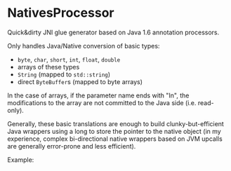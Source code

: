 # NativesProcessor

Quick&dirty JNI glue generator based on Java 1.6 annotation processors.

Only handles Java/Native conversion of basic types:
* `byte`, `char`, `short`, `int`, `float`, `double`
* arrays of these types
* `String` (mapped to `std::string`)
* direct `ByteBuffer`s (mapped to byte arrays)

In the case of arrays, if the parameter name ends with "In", the modifications to the array are not committed to the Java side (i.e. read-only).

Generally, these basic translations are enough to build clunky-but-efficient Java wrappers using a long to store the pointer to the native object
(in my experience, complex bi-directional native wrappers based on JVM upcalls are generally error-prone and less efficient).

Example:

